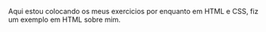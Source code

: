 Aqui estou colocando os meus exercicios por enquanto em HTML e CSS, fiz um exemplo em HTML sobre mim.

